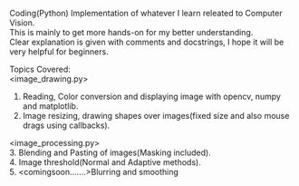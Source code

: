 Coding(Python) Implementation of whatever I learn releated to Computer Vision.<br />
This is mainly to get more hands-on for my better understanding.<br />
Clear explanation is given with comments and docstrings, I hope it will be very helpful for beginners.<br />

Topics Covered:<br />
<image_drawing.py>
1. Reading, Color conversion and displaying image with opencv, numpy and matplotlib.<br />
2. Image resizing, drawing shapes over images(fixed size and also mouse drags using callbacks).<br />

<image_processing.py><br />
3. Blending and Pasting of images(Masking included).<br />
4. Image threshold(Normal and Adaptive methods).<br />
5. <comingsoon.......>Blurring and smoothing
